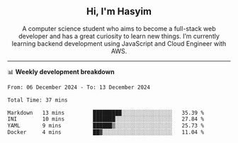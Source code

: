 <h2 align="center">Hi, I'm Hasyim</h2>

<p align="center">A computer science student who aims to become a full-stack web developer and has a great curiosity to learn new things. I’m currently learning backend development using JavaScript and Cloud Engineer with AWS.</p>

---

📊 **Weekly development breakdown**

<!--START_SECTION:waka-->

```txt
From: 06 December 2024 - To: 13 December 2024

Total Time: 37 mins

Markdown   13 mins         █████████░░░░░░░░░░░░░░░░   35.39 %
INI        10 mins         ███████░░░░░░░░░░░░░░░░░░   27.84 %
YAML       9 mins          ██████▒░░░░░░░░░░░░░░░░░░   25.73 %
Docker     4 mins          ██▓░░░░░░░░░░░░░░░░░░░░░░   11.04 %
```

<!--END_SECTION:waka-->

<!-- - You can reach me on **hasyim11c@gmail.com** -->
